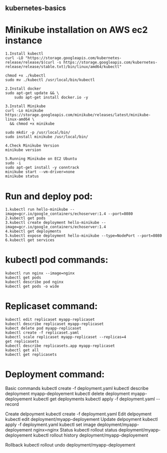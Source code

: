 ## kubernetes-basics


# Minikube installation on AWS ec2 instance

```
1.Install kubectl
curl -LO "https://storage.googleapis.com/kubernetes-release/release/$(curl -s https://storage.googleapis.com/kubernetes-release/release/stable.txt)/bin/linux/amd64/kubectl"

chmod +x ./kubectl
sudo mv ./kubectl /usr/local/bin/kubectl

2.Install docker
sudo apt-get update && \
    sudo apt-get install docker.io -y
	
3.Install Minikube
curl -Lo minikube https://storage.googleapis.com/minikube/releases/latest/minikube-linux-amd64 \
  && chmod +x minikube
  
sudo mkdir -p /usr/local/bin/
sudo install minikube /usr/local/bin/

4.Check Minikube Version
minikube version

5.Running Minikube on EC2 Ubuntu
sudo -i
sudo apt-get install -y conntrack
minikube start --vm-driver=none
minikube status

```
# Run and deploy pod:

```
1.kubectl run hello-minikube --image=gcr.io/google_containers/echoserver:1.4 --port=8080
2.kubectl get pods
3.kubectl create deployment hello-minikube --image=gcr.io/google_containers/echoserver:1.4 
4.kubectl get deployments
5.kubectl expose deployment hello-minikube --type=NodePort --port=8080
6.kubectl get services
```
# kubectl pod commands:

```
kubectl run nginx --image=nginx
kubectl get pods
kubectl describe pod nginx
kubectl get pods -o wide
```
 
# Replicaset command:
```
kubectl edit replicaset myapp-replicaset
kubectl describe replicaset myapp-replicaset
kubect delete pod myapp-replicaset
kubectl create -f replicaset.yaml
kubectl scale replicaset myapp-replicaset --replicas=4
get replicasets
kubectl describe replicasets.app myapp-replicaset
kubectl get all
kubectl get replicasets

```

# Deployment command:

Basic commands
   kubectl create -f deployment.yaml
   kubectl describe deployment myapp-deployement
   kubectl delete deployment myapp-deployement
   kubectl get deployments
   kubectl apply -f  deployment.yaml --record 

Create delpoyment
   kubectl create -f deployment.yaml
Edit delpoyment
    kubectl edit deployment/myapp-deployement
Update delpoyment
    kubectl apply -f deployment.yaml
	kubectl set image deployment/myapp-deployement nginx=nginx
Status 
     kubectl rollout status deployment/myapp-deployement
	 kubectl rollout history deployment/myapp-deployement
	 
Rollback
      kubectl rollout undo deployment/myapp-deployement
	 
	
	
	
